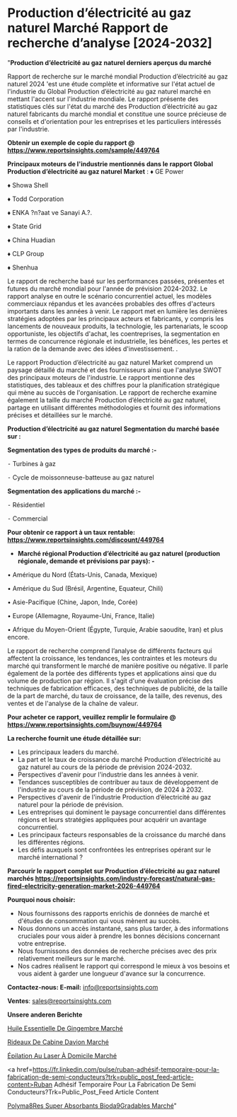# Production d’électricité au gaz naturel Marché Rapport de recherche d’analyse [2024-2032]

"<strong>Production d’électricité au gaz naturel derniers aperçus du marché</strong>

Rapport de recherche sur le marché mondial Production d’électricité au gaz naturel 2024 'est une étude complète et informative sur l'état actuel de l'industrie du Global Production d’électricité au gaz naturel marché en mettant l'accent sur l'industrie mondiale. Le rapport présente des statistiques clés sur l'état du marché des Production d’électricité au gaz naturel fabricants du marché mondial et constitue une source précieuse de conseils et d'orientation pour les entreprises et les particuliers intéressés par l'industrie.

<strong>Obtenir un exemple de copie du rapport @ <a href=https://www.reportsinsights.com/sample/449764>https://www.reportsinsights.com/sample/449764</a></strong>

<strong>Principaux moteurs de l'industrie mentionnés dans le rapport Global Production d’électricité au gaz naturel Market</strong> :
♦ GE Power

♦ Showa Shell

♦ Todd Corporation

♦ ENKA ?n?aat ve Sanayi A.?.

♦ State Grid

♦ China Huadian

♦ CLP Group

♦ Shenhua

Le rapport de recherche basé sur les performances passées, présentes et futures du marché mondial pour l'année de prévision 2024-2032. Le rapport analyse en outre le scénario concurrentiel actuel, les modèles commerciaux répandus et les avancées probables des offres d'acteurs importants dans les années à venir. Le rapport met en lumière les dernières stratégies adoptées par les principaux acteurs et fabricants, y compris les lancements de nouveaux produits, la technologie, les partenariats, le scoop opportuniste, les objectifs d'achat, les coentreprises, la segmentation en termes de concurrence régionale et industrielle, les bénéfices, les pertes et la ration de la demande avec des idées d'investissement. .

Le rapport Production d’électricité au gaz naturel Market comprend un paysage détaillé du marché et des fournisseurs ainsi que l'analyse SWOT des principaux moteurs de l'industrie. Le rapport mentionne des statistiques, des tableaux et des chiffres pour la planification stratégique qui mène au succès de l'organisation. Le rapport de recherche examine également la taille du marché Production d’électricité au gaz naturel, partage en utilisant différentes méthodologies et fournit des informations précises et détaillées sur le marché.

<strong>Production d’électricité au gaz naturel Segmentation du marché basée sur :</strong>

<strong>Segmentation des types de produits du marché :-</strong>

⁃ Turbines à gaz

⁃ Cycle de moissonneuse-batteuse au gaz naturel

<strong>Segmentation des applications du marché :-</strong>

⁃ Résidentiel

⁃ Commercial

<strong>Pour obtenir ce rapport à un taux rentable: <a href=https://www.reportsinsights.com/discount/449764>https://www.reportsinsights.com/discount/449764</a></strong>
<ul>
  <li><strong>Marché régional Production d’électricité au gaz naturel (production régionale, demande et prévisions par pays): -</strong></li>
</ul>
• Amérique du Nord (États-Unis, Canada, Mexique)

• Amérique du Sud (Brésil, Argentine, Equateur, Chili)

• Asie-Pacifique (Chine, Japon, Inde, Corée)

• Europe (Allemagne, Royaume-Uni, France, Italie)

• Afrique du Moyen-Orient (Égypte, Turquie, Arabie saoudite, Iran) et plus encore.

Le rapport de recherche comprend l’analyse de différents facteurs qui affectent la croissance, les tendances, les contraintes et les moteurs du marché qui transforment le marché de manière positive ou négative. Il parle également de la portée des différents types et applications ainsi que du volume de production par région. Il s'agit d'une évaluation précise des techniques de fabrication efficaces, des techniques de publicité, de la taille de la part de marché, du taux de croissance, de la taille, des revenus, des ventes et de l'analyse de la chaîne de valeur.

<strong>Pour acheter ce rapport, veuillez remplir le formulaire @   <a href=https://www.reportsinsights.com/buynow/449764>https://www.reportsinsights.com/buynow/449764</a></strong>

<strong>La recherche fournit une étude détaillée sur:</strong>
<ul>
  <li>Les principaux leaders du marché.</li>
  <li>La part et le taux de croissance du marché Production d’électricité au gaz naturel au cours de la période de prévision 2024-2032.</li>
  <li>Perspectives d'avenir pour l'industrie dans les années à venir.</li>
  <li>Tendances susceptibles de contribuer au taux de développement de l'industrie au cours de la période de prévision, de 2024 à 2032.</li>
  <li>Perspectives d'avenir de l'industrie Production d’électricité au gaz naturel pour la période de prévision.</li>
  <li>Les entreprises qui dominent le paysage concurrentiel dans différentes régions et leurs stratégies appliquées pour acquérir un avantage concurrentiel.</li>
  <li>Les principaux facteurs responsables de la croissance du marché dans les différentes régions.</li>
  <li>Les défis auxquels sont confrontées les entreprises opérant sur le marché international ?</li>
</ul>

<strong>Parcourir le rapport complet sur Production d’électricité au gaz naturel marchés <a href=https://reportsinsights.com/industry-forecast/natural-gas-fired-electricity-generation-market-2026-449764>https://reportsinsights.com/industry-forecast/natural-gas-fired-electricity-generation-market-2026-449764</a></strong>

<strong>Pourquoi nous choisir:</strong>
<ul>
  <li>Nous fournissons des rapports enrichis de données de marché et d'études de consommation qui vous mènent au succès.</li>
  <li>Nous donnons un accès instantané, sans plus tarder, à des informations cruciales pour vous aider à prendre les bonnes décisions concernant votre entreprise.</li>
  <li>Nous fournissons des données de recherche précises avec des prix relativement meilleurs sur le marché.</li>
  <li>Nos cadres réalisent le rapport qui correspond le mieux à vos besoins et vous aident à garder une longueur d'avance sur la concurrence.</li>
</ul>
<strong>Contactez-nous:
</strong><strong>E-mail:</strong> <a href=mailto:info@reportsinsights.com>info@reportsinsights.com</a>

<strong>Ventes</strong>: <a href=mailto:sales@reportsinsights.com>sales@reportsinsights.com</a>

<strong>Unsere anderen Berichte</strong>

<a href=https://www.linkedin.com/pulse/huile-essentielle-de-gingembre-march%C3%A9-analyse-syqtf/>Huile Essentielle De Gingembre Marché</a>

<a href=https://www.linkedin.com/pulse/rideaux-de-cabine-davion-march%C3%A9-2024-demande-ju1uc/>Rideaux De Cabine Davion Marché</a>

<a href=https://www.linkedin.com/pulse/épilation-au-laser-à-domicile-marchétaille-mzi3c/>Épilation Au Laser À Domicile Marché</a>

<a href=https://fr.linkedin.com/pulse/ruban-adhésif-temporaire-pour-la-fabrication-de-semi-conducteurs?trk=public_post_feed-article-content>Ruban Adhésif Temporaire Pour La Fabrication De Semi Conducteurs?Trk=Public_Post_Feed Article Content</a>

<a href=https://www.linkedin.com/pulse/polym%C3%A8res-super-absorbants-biod%C3%A9gradables-march%C3%A9-qwtvf/>Polyma8Res Super Absorbants Bioda9Gradables Marché</a>"
